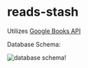 # reads-stash

Utilizes [Google Books API](https://developers.google.com/books)

Database Schema:

![database schema!](https://i.ibb.co/J7cnm0p/Screenshot-2023-07-11-at-10-39-20-PM.png)
